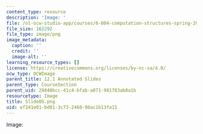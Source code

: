 ```yaml
---
content_type: resource
description: 'Image: '
file: /ol-ocw-studio-app/courses/6-004-computation-structures-spring-2017/ef241e01bd813c73246098ac1b13fa15_Slide05.png
file_size: 162292
file_type: image/png
image_metadata:
  caption: ''
  credit: ''
  image-alt: ''
learning_resource_types: []
license: https://creativecommons.org/licenses/by-nc-sa/4.0/
ocw_type: OCWImage
parent_title: 12.1 Annotated Slides
parent_type: CourseSection
parent_uid: 29840bcc-41c4-bfab-a071-981783ab0a1b
resourcetype: Image
title: Slide05.png
uid: ef241e01-bd81-3c73-2460-98ac1b13fa15
---
```

Image: 